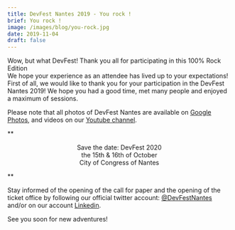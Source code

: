 ```yaml
---
title: DevFest Nantes 2019 - You rock !
brief: You rock !
image: /images/blog/you-rock.jpg
date: 2019-11-04
draft: false
---
```


Wow, but what DevFest! Thank you all for participating in this 100% Rock Edition   
We hope your experience as an attendee has lived up to your expectations!
First of all, we would like to thank you for your participation in the DevFest Nantes 2019!
We hope you had a good time, met many people and enjoyed a maximum of sessions.

Please note that all photos of DevFest Nantes are available on [Google Photos](https://photos.app.goo.gl/1WWs9JJJtjHWhBiG6), and videos on our [Youtube channel](https://www.youtube.com/playlist?list=PLuZ_sYdawLiUjPGPsOvBcgBxC6yP_HSA6).

**<div style="text-align: center;">
Save the date: DevFest 2020<br/>
the 15th & 16th of October<br/>
City of Congress of Nantes<br/>
</div>**

Stay informed of the opening of the call for paper and the opening of the ticket office by following our official twitter account: [@DevFestNantes](https://twitter.com/devfestnantes) and/or on our account [Linkedin](https://www.linkedin.com/in/gdg-nantes/).

See you soon for new adventures!
